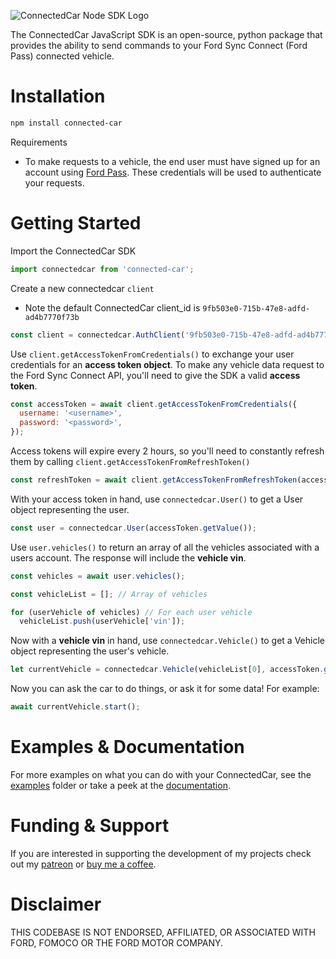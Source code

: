 ![ConnectedCar Node SDK Logo](https://user-images.githubusercontent.com/35158392/147300580-29723aab-ffae-46d3-ae60-72af59065daa.png)

The ConnectedCar JavaScript SDK is an open-source, python package that provides the ability to send
commands to your Ford Sync Connect (Ford Pass) connected vehicle.

# Installation

```sh
npm install connected-car
```

Requirements

- To make requests to a vehicle, the end user must have signed up for an account using
  [Ford Pass](https://owner.ford.com/fordpass/fordpass-sync-connect.html). These credentials will be
  used to authenticate your requests.

# Getting Started

Import the ConnectedCar SDK

```javascript
import connectedcar from 'connected-car';
```

Create a new connectedcar `client`

- Note the default ConnectedCar client_id is `9fb503e0-715b-47e8-adfd-ad4b7770f73b`

```javascript
const client = connectedcar.AuthClient('9fb503e0-715b-47e8-adfd-ad4b7770f73b');
```

Use `client.getAccessTokenFromCredentials()` to exchange your user credentials for an **access token
object**. To make any vehicle data request to the Ford Sync Connect API, you'll need to give the SDK
a valid **access token**.

```javascript
const accessToken = await client.getAccessTokenFromCredentials({
  username: '<username>',
  password: '<password>',
});
```

Access tokens will expire every 2 hours, so you'll need to constantly refresh them by calling
`client.getAccessTokenFromRefreshToken()`

```javascript
const refreshToken = await client.getAccessTokenFromRefreshToken(accessToken.getRefreshToken());
```

With your access token in hand, use `connectedcar.User()` to get a User object representing the
user.

```javascript
const user = connectedcar.User(accessToken.getValue());
```

Use `user.vehicles()` to return an array of all the vehicles associated with a users account. The
response will include the **vehicle vin**.

```javascript
const vehicles = await user.vehicles();

const vehicleList = []; // Array of vehicles

for (userVehicle of vehicles) // For each user vehicle
  vehicleList.push(userVehicle['vin']);
```

Now with a **vehicle vin** in hand, use `connectedcar.Vehicle()` to get a Vehicle object
representing the user's vehicle.

```javascript
let currentVehicle = connectedcar.Vehicle(vehicleList[0], accessToken.getValue()); // First Vehicle in vehicleList
```

Now you can ask the car to do things, or ask it for some data! For example:

```javascript
await currentVehicle.start();
```

# Examples & Documentation

For more examples on what you can do with your ConnectedCar, see the [examples](/examples) folder or
take a peek at the [documentation](https://ianjwhite99.github.io/connected-car-node-sdk/).

# Funding & Support

If you are interested in supporting the development of my projects check out my
[patreon](https://www.patreon.com/ianjwhite99) or
[buy me a coffee](https://www.buymeacoffee.com/ianjwhite9).

# Disclaimer

THIS CODEBASE IS NOT ENDORSED, AFFILIATED, OR ASSOCIATED WITH FORD, FOMOCO OR THE FORD MOTOR
COMPANY.
